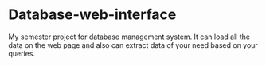 # Database-web-interface
My semester project for database management system. It can load all the data on the web page and also can extract data of your need based on your queries.
